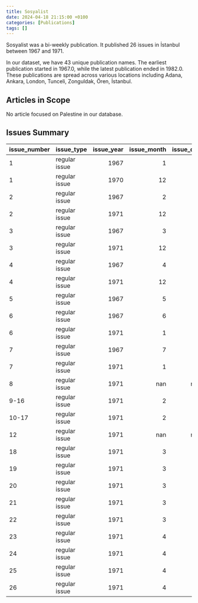 ```yaml
---
title: Sosyalist
date: 2024-04-18 21:15:00 +0100
categories: [Publications]
tags: []
---
```


Sosyalist was a bi-weekly publication. It published 26 issues in İstanbul between 1967 and 1971.

In our dataset, we have 43 unique publication names. The earliest publication started in 1967.0, while the latest publication ended in 1982.0. These publications are spread across various locations including Adana, Ankara, London, Tunceli, Zonguldak, Ören, İstanbul.

## Articles in Scope

No article focused on Palestine in our database.

## Issues Summary

| issue_number   | issue_type    |   issue_year |   issue_month |   issue_day |
|:---------------|:--------------|-------------:|--------------:|------------:|
| 1              | regular issue |         1967 |             1 |          20 |
| 1              | regular issue |         1970 |            12 |           8 |
| 2              | regular issue |         1967 |             2 |           7 |
| 2              | regular issue |         1971 |            12 |          15 |
| 3              | regular issue |         1967 |             3 |           4 |
| 3              | regular issue |         1971 |            12 |          22 |
| 4              | regular issue |         1967 |             4 |          12 |
| 4              | regular issue |         1971 |            12 |          29 |
| 5              | regular issue |         1967 |             5 |          30 |
| 6              | regular issue |         1967 |             6 |          20 |
| 6              | regular issue |         1971 |             1 |          12 |
| 7              | regular issue |         1967 |             7 |          12 |
| 7              | regular issue |         1971 |             1 |          26 |
| 8              | regular issue |         1971 |           nan |         nan |
| 9-16           | regular issue |         1971 |             2 |          16 |
| 10-17          | regular issue |         1971 |             2 |          23 |
| 12             | regular issue |         1971 |           nan |         nan |
| 18             | regular issue |         1971 |             3 |           2 |
| 19             | regular issue |         1971 |             3 |           9 |
| 20             | regular issue |         1971 |             3 |          16 |
| 21             | regular issue |         1971 |             3 |          23 |
| 22             | regular issue |         1971 |             3 |          30 |
| 23             | regular issue |         1971 |             4 |           6 |
| 24             | regular issue |         1971 |             4 |          13 |
| 25             | regular issue |         1971 |             4 |          20 |
| 26             | regular issue |         1971 |             4 |          27 |